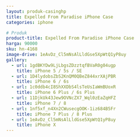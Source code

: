 ```yaml
---
layout: produk-casinghp
title: Expelled From Paradise iPhone Case
categories: iphone

# Produk
product-title: Expelled From Paradise iPhone Case
harga: 90000
sku: hn-4168
image-drive: 1eAvDz_Cl5mNsAlLldGse5XpWtQ1yP8uy
gallery:
  - url: 1gdBKYDw9LjLbgsZDzztqfBVaR0g04ugp
    title: iPhone 5 / 5s / SE
  - url: 1D4lydobsZbS2KnQM0QBeZ844xrXAjPBR
    title: iPhone 6 / 6s
  - url: 1c0ddb4cI8ShXXDbS4lsTeUsIaWmBUoxR
    title: iPhone 6 Plus / 6s Plus
  - url: 11DjkUk43Jew9OVNcZX7_Wql0zEaZqHFZ
    title: iPhone 7 / 8
  - url: 1nf5xf_n4Xn2CWusecgOOK-1iz684B5Fr
    title: iPhone 7 Plus / 8 Plus
  - url: 1eAvDz_Cl5mNsAlLldGse5XpWtQ1yP8uy
    title: iPhone X
---
```

